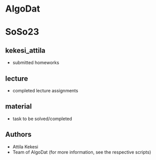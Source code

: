 # AlgoDat
# SoSo23
## kekesi_attila
- submitted homeworks
## lecture
- completed lecture assignments
## material
- task to be solved/completed
## Authors
- Attila Kekesi
- Team of AlgoDat (for more information, see the respective scripts)
